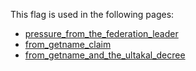 This flag is used in the following pages:
 - [pressure_from_the_federation_leader](../events/pressure_from_the_federation_leader.md)
 - [from_getname_claim](../events/from_getname_claim.md)
 - [from_getname_and_the_ultakal_decree](../events/from_getname_and_the_ultakal_decree.md)
